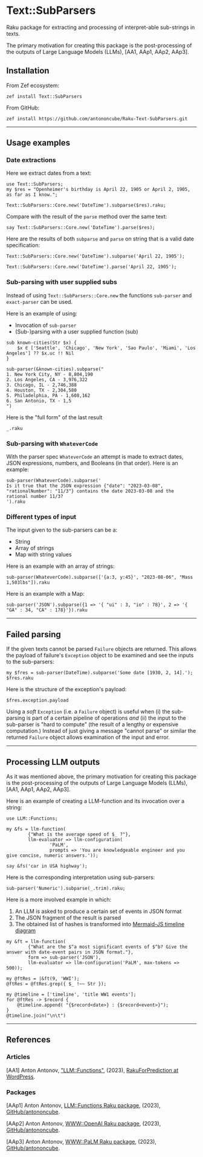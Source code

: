# Text::SubParsers

Raku package for extracting and processing of interpret-able sub-strings in texts.

The primary motivation for creating this package is the post-processing of the outputs of
Large Language Models (LLMs), [AA1, AAp1, AAp2, AAp3].

## Installation

From Zef ecosystem:

```
zef install Text::SubParsers
```

From GitHub:

```
zef install https://github.com/antononcube/Raku-Text-SubParsers.git
```

------

## Usage examples

### Date extractions

Here we extract dates from a text:

```perl6
use Text::SubParsers;
my $res = "Openheimer's birthday is April 22, 1905 or April 2, 1905, as far as I know.";

Text::SubParsers::Core.new('DateTime').subparse($res).raku;
```

Compare with the result of the `parse` method over the same text:

```perl6
say Text::SubParsers::Core.new('DateTime').parse($res);
```

Here are the results of both `subparse` and `parse` on string that is a valid date specification:

```perl6
Text::SubParsers::Core.new('DateTime').subparse('April 22, 1905');
```

```perl6
Text::SubParsers::Core.new('DateTime').parse('April 22, 1905');
```

### Sub-parsing with user supplied subs

Instead of using `Text::SubParsers::Core.new` the functions `sub-parser` and `exact-parser`
can be used.

Here is an example of using:
- Invocation of `sub-parser`
- (Sub-)parsing with a user supplied function (sub)

```perl6
sub known-cities(Str $x) { 
    $x ∈ ['Seattle', 'Chicago', 'New York', 'Sao Paulo', 'Miami', 'Los Angeles'] ?? $x.uc !! Nil 
}

sub-parser(&known-cities).subparse("
1. New York City, NY - 8,804,190
2. Los Angeles, CA - 3,976,322
3. Chicago, IL - 2,746,388
4. Houston, TX - 2,304,580
5. Philadelphia, PA - 1,608,162
6. San Antonio, TX - 1,5
")
```

Here is the "full form" of the last result

```perl6
_.raku
```

### Sub-parsing with `WhateverCode`

With the parser spec `WhateverCode` an attempt is made to extract dates, JSON expressions, numbers, and Booleans (in that order).
Here is an example:

```perl6
sub-parser(WhateverCode).subparse('
Is it true that the JSON expression {"date": "2023-03-08", "rationalNumber": "11/3"} contains the date 2023-03-08 and the rational number 11/3?
').raku
```

### Different types of input

The input given to the sub-parsers can be a:

- String
- Array of strings
- Map with string values

Here is an example with an array of strings:

```perl6
sub-parser(WhateverCode).subparse(['{a:3, y:45}', "2023-08-06", "Mass 1,503lbs"]).raku
```

Here is an example with a Map:

```perl6
sub-parser('JSON').subparse({1 => '{ "ui" : 3, "io" : 78}', 2 => '{ "GA" : 34, "CA" : 178}'}).raku
```


------

## Failed parsing

If the given texts cannot be parsed `Failure` objects are returned.
This allows the payload of failure's `Exception` object to be examined and see the inputs to the sub-parsers:

```perl6
my $fres = sub-parser(DateTime).subparse('Some date [1930, 2, 14].');
$fres.raku
```

Here is the structure of the exception's payload:

```perl6
$fres.exception.payload
```

Using a *soft* `Exception` (i.e. a `Failure` object) is useful when
(i) the sub-parsing is part of a certain pipeline of operations *and*
(ii) the input to the sub-parser is "hard to compute" (the result of a lengthy or expensive computation.)
Instead of just giving a message "cannot parse" or similar the returned `Failure` object 
allows examination of the input and error.

------

## Processing LLM outputs

As it was mentioned above, the primary motivation for creating this package is the post-processing of the outputs of
Large Language Models (LLMs), [AA1, AAp1, AAp2, AAp3].

Here is an example of creating a LLM-function and its invocation over a string:

```perl6
use LLM::Functions;

my &fs = llm-function(
        {"What is the average speed of $_ ?"},
        llm-evaluator => llm-configuration(
                'PaLM',
                prompts => 'You are knowledgeable engineer and you give concise, numeric answers.'));

say &fs('car in USA highway');
```

Here is the corresponding interpretation using sub-parsers:

```perl6
sub-parser('Numeric').subparse(_.trim).raku;
```

Here is a more involved example in which:

1. An LLM is asked to produce a certain set of events in JSON format
2. The JSON fragment of the result is parsed 
3. The obtained list of hashes is transformed into [Mermaid-JS timeline diagram](https://mermaid.js.org/syntax/timeline.html)


```perl6
my &ft = llm-function(
        {"What are the $^a most significant events of $^b? Give the answer with date-event pairs in JSON format."},
        form => sub-parser('JSON'),
        llm-evaluator => llm-configuration('PaLM', max-tokens => 500));

my @ftRes = |&ft(9, 'WWI');
@ftRes = @ftRes.grep({ $_ !~~ Str });
```

```perl6, output.lang=mermaid, output.prompt=NONE
my @timeline = ['timeline', 'title WW1 events'];
for @ftRes -> $record {
    @timeline.append( "{$record<date>} : {$record<event>}");
}
@timeline.join("\n\t")
```

------

## References

### Articles

[AA1] Anton Antonov,
["LLM::Functions"](https://rakuforprediction.wordpress.com/2023/07/21/llmfunctions/),
(2023),
[RakuForPrediction at WordPress](https://rakuforprediction.wordpress.com).

### Packages

[AAp1] Anton Antonov,
[LLM::Functions Raku package](https://github.com/antononcube/Raku-LLM-Functions),
(2023),
[GitHub/antononcube](https://github.com/antononcube).

[AAp2] Anton Antonov,
[WWW::OpenAI Raku package](https://github.com/antononcube/Raku-WWW-OpenAI),
(2023),
[GitHub/antononcube](https://github.com/antononcube).

[AAp3] Anton Antonov,
[WWW::PaLM Raku package](https://github.com/antononcube/Raku-WWW-PaLM),
(2023),
[GitHub/antononcube](https://github.com/antononcube).

